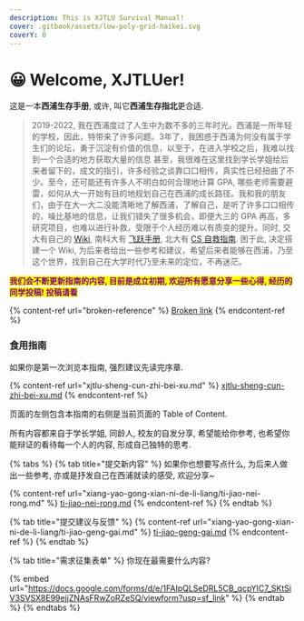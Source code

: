 ```yaml
---
description: This is XJTLU Survival Manual!
cover: .gitbook/assets/low-poly-grid-haikei.svg
coverY: 0
---
```


# 😀 Welcome, XJTLUer!

这是一本**西浦生存手册**, 或许, 叫它**西浦生存指北**更合适.

> 2019-2022, 我在西浦度过了人生中为数不多的三年时光。西浦是一所年轻的学校，因此，特带来了许多问题。3年了，我困惑于西浦为何没有属于学生们的论坛，勇于沉淀有价值的信息，以至于，在进入学校之后，我难以找到一个合适的地方获取大量的信息 甚至，我很难在这里找到学长学姐给后来者留下的，成文的指引，许多经验之谈靠口口相传，真实性已经扭曲了不少。至今，还可能还有许多人不明白如何合理地计算 GPA, 哪些老师需要避雷，如何从大一开始有目的地规划自己在西浦的成长路径。我和我的朋友们，由于在大一大二没能清晰地了解西浦，了解自己，是听了许多口口相传的，噪比基地的信息，让我们错失了很多机会，即便大三的 GPA 再高，多研究项目，也难以进行补救，受限于个人经历难以有质变的提升。同时, 交大有自己的 [Wiki](https://survivesjtu.gitbook.io/survivesjtumanual/), 南科大有 [飞跃手册](https://github.com/SUSTech-Application/2019-Fall), 北大有 [CS 自救指南](https://csdiy.wiki/). 困于此, 决定搭建一个 Wiki, 为后来者给出一些参考和建议，希望后来者能够在西浦，乃至这个世界，找到自己在大学时代乃至未来的定位，不再迷茫。

<mark style="color:purple;">**我们会不断更新指南的内容, 目前是成立初期, 欢迎所有愿意分享一些心得, 经历的同学投稿! 投稿请看**</mark>

{% content-ref url="broken-reference" %}
[Broken link](broken-reference)
{% endcontent-ref %}

### 食用指南

如果你是第一次浏览本指南, 强烈建议先读完序章.

{% content-ref url="xjtlu-sheng-cun-zhi-bei-xu.md" %}
[xjtlu-sheng-cun-zhi-bei-xu.md](xjtlu-sheng-cun-zhi-bei-xu.md)
{% endcontent-ref %}

页面的左侧包含本指南的右侧是当前页面的 Table of Content.

所有内容都来自于学长学姐, 同龄人, 校友的自发分享, 希望能给你参考, 也希望你能辩证的看待每一个人的内容, 形成自己独特的思考.

{% tabs %}
{% tab title="提交新内容" %}
如果你也想要写点什么, 为后来人做出一些参考, 亦或是抒发自己在西浦就读的感受, 欢迎分享\~

{% content-ref url="xiang-yao-gong-xian-ni-de-li-liang/ti-jiao-nei-rong.md" %}
[ti-jiao-nei-rong.md](xiang-yao-gong-xian-ni-de-li-liang/ti-jiao-nei-rong.md)
{% endcontent-ref %}
{% endtab %}

{% tab title="提交建议与反馈" %}
{% content-ref url="xiang-yao-gong-xian-ni-de-li-liang/ti-jiao-geng-gai.md" %}
[ti-jiao-geng-gai.md](xiang-yao-gong-xian-ni-de-li-liang/ti-jiao-geng-gai.md)
{% endcontent-ref %}
{% endtab %}

{% tab title="需求征集表单" %}
你现在最需要什么内容?

{% embed url="https://docs.google.com/forms/d/e/1FAIpQLSeDRL5CB_qcpYIC7_SKtSiV3SVSX8E99ejjZNAsFRwZoRZeSQ/viewform?usp=sf_link" %}
{% endtab %}
{% endtabs %}

